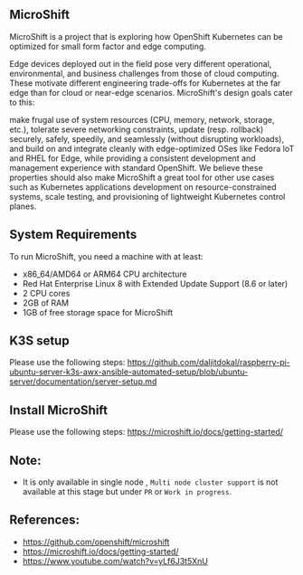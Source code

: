 ## MicroShift

MicroShift is a project that is exploring how OpenShift Kubernetes can be optimized for small form factor and edge computing.

Edge devices deployed out in the field pose very different operational, environmental, and business challenges from those of cloud computing. These motivate different engineering trade-offs for Kubernetes at the far edge than for cloud or near-edge scenarios. MicroShift's design goals cater to this:

make frugal use of system resources (CPU, memory, network, storage, etc.),
tolerate severe networking constraints,
update (resp. rollback) securely, safely, speedily, and seamlessly (without disrupting workloads), and
build on and integrate cleanly with edge-optimized OSes like Fedora IoT and RHEL for Edge, while
providing a consistent development and management experience with standard OpenShift.
We believe these properties should also make MicroShift a great tool for other use cases such as Kubernetes applications development on resource-constrained systems, scale testing, and provisioning of lightweight Kubernetes control planes.

## System Requirements

To run MicroShift, you need a machine with at least:

- x86_64/AMD64 or ARM64 CPU architecture
- Red Hat Enterprise Linux 8 with Extended Update Support (8.6 or later)
- 2 CPU cores
- 2GB of RAM
- 1GB of free storage space for MicroShift

## K3S setup

Please use the following steps: https://github.com/daljitdokal/raspberry-pi-ubuntu-server-k3s-awx-ansible-automated-setup/blob/ubuntu-server/documentation/server-setup.md

## Install MicroShift

Please use the following steps: https://microshift.io/docs/getting-started/

## Note:

- It is only available in single node , `Multi node cluster support` is not available at this stage but under `PR` or `Work in progress`. 

## References:

- https://github.com/openshift/microshift
- https://microshift.io/docs/getting-started/
- https://www.youtube.com/watch?v=yLf6J3t5XnU
